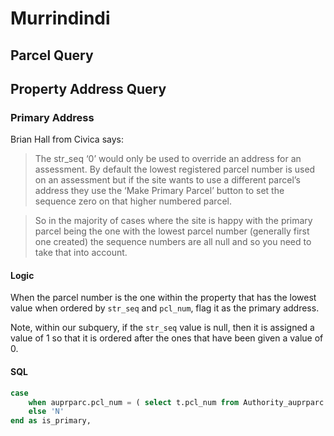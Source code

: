 # Murrindindi

## Parcel Query

## Property Address Query

### Primary Address

Brian Hall from Civica says:

> The str_seq ‘0’ would only be used to override an address for an assessment. By default the lowest registered parcel number is used on an assessment but if the site wants to use a different parcel’s address they use the ‘Make Primary Parcel’ button to set the sequence zero on that higher numbered parcel.
 
> So in the majority of cases where the site is happy with the primary parcel being the one with the lowest parcel number (generally first one created) the sequence numbers are all null and so you need to take that into account.

#### Logic

When the parcel number is the one within the property that has the lowest value when ordered by `str_seq` and `pcl_num`, flag it as the primary address.

Note, within our subquery, if the `str_seq` value is null, then it is assigned a value of 1 so that it is ordered after the ones that have been given a value of 0.

#### SQL

```sql
case
    when auprparc.pcl_num = ( select t.pcl_num from Authority_auprparc t where t.ass_num = auprparc.ass_num and t.pcl_flg in ( 'R' , 'P' ) order by ifnull ( t.str_seq , 1 ), t.pcl_num limit 1 ) then 'Y'
    else 'N'
end as is_primary,

```
